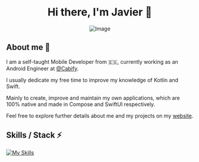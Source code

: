 <div align="center">

# Hi there, I'm Javier 👋

![Image](https://github.com/jarg-147/jarg-147/assets/101630863/ba7e1941-d0ba-40ed-9722-615eea85d281)

</div>

## About me 🙂

I am a self-taught Mobile Developer from 🇪🇸, currently working as an Android Engineer at [@Cabify](https://cabify.com/es).

I usually dedicate my free time to improve my knowledge of Kotlin and Swift.

Mainly to create, improve and maintain my own applications, which are 100% native and made in Compose and SwiftUI
respectively.

Feel free to explore further details about me and my projects on my [website](https://jargcode.com).

## Skills / Stack ⚡️

[![My Skills](https://skillicons.dev/icons?i=kotlin,swift,androidstudio,idea,ktor,gradle,firebase,git,github,postman)](https://skillicons.dev)
